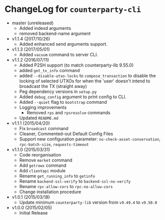 # ChangeLog for `counterparty-cli`

* master (unreleased)
	* Added indexd arguments
	* removed backend-name argument
* v1.1.4 (2017/10/26)
    * Added enhanced send arguments support.
* v1.1.3 (2017/05/01)
    * Added `vacuum` command to server CLI.
* v1.1.2 (2016/07/11)
    * Added P2SH support (to match counterparty-lib 9.55.0)
	* added `get_tx_info` command
	* added `--disable-utxo-locks` to `compose_transaction` to disable the locking of selected UTXOs for when the 'user' doesn't intend to broadcast the TX (straight away)
	* Peg dependency versions in `setup.py`
	* Added `debug_config` argument to print config to CLI.
	* Added `--quiet` flag to `bootstrap` command
	* Logging improvements
        * Removed `rps` and `rpsresolve` commands
	* Updated `README.md`
* v1.1.1 (2015/04/20)
	* Fix `broadcast` command
	* Cleaner, Commented-out Default Config Files
	* Support new configuration parameter: `no-check-asset-conservation`, `rpc-batch-size`, `requests-timeout`
* v1.1.0 (2015/03/31)
	* Code reorganisation
	* Remove `market` command
	* Add `getrows` command
	* Add `clientapi` module
	* Rename `get_running_info` to `getinfo`
	* Rename `backend-ssl-verify` to `backend-ssl-no-verify`
	* Rename `rpc-allow-cors` to `rpc-no-allow-cors`
	* Change installation procedure
* v1.0.1 (2015/03/18)
	* Update minimum `counterparty-lib` version from `v9.49.4` to `v9.50.0`
* v1.0.0 (2015/02/05)
	* Initial Release